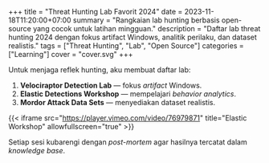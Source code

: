 +++
title = "Threat Hunting Lab Favorit 2024"
date = 2023-11-18T11:20:00+07:00
summary = "Rangkaian lab hunting berbasis open-source yang cocok untuk latihan mingguan."
description = "Daftar lab threat hunting 2024 dengan fokus artifact Windows, analitik perilaku, dan dataset realistis."
tags = ["Threat Hunting", "Lab", "Open Source"]
categories = ["Learning"]
cover = "cover.svg"
+++

Untuk menjaga reflek hunting, aku membuat daftar lab:

1. **Velociraptor Detection Lab** — fokus _artifact_ Windows.
2. **Elastic Detections Workshop** — mempelajari _behavior analytics_.
3. **Mordor Attack Data Sets** — menyediakan dataset realistis.

{{< iframe src="https://player.vimeo.com/video/76979871" title="Elastic Workshop" allowfullscreen="true" >}}

Setiap sesi kubarengi dengan _post-mortem_ agar hasilnya tercatat dalam _knowledge base_.
